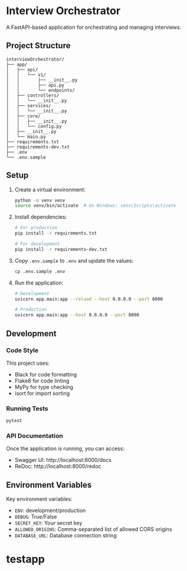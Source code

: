 # Interview Orchestrator

A FastAPI-based application for orchestrating and managing interviews.

## Project Structure

```
interviewOrchestrator/
├── app/
│   ├── api/
│   │   └── v1/
│   │       ├── __init__.py
│   │       ├── api.py
│   │       └── endpoints/
│   ├── controllers/
│   │   └── __init__.py
│   ├── services/
│   │   └── __init__.py
│   ├── core/
│   │   ├── __init__.py
│   │   └── config.py
│   ├── __init__.py
│   └── main.py
├── requirements.txt
├── requirements-dev.txt
├── .env
└── .env.sample
```

## Setup

1. Create a virtual environment:
   ```bash
   python -m venv venv
   source venv/bin/activate  # On Windows: venv\Scripts\activate
   ```

2. Install dependencies:
   ```bash
   # For production
   pip install -r requirements.txt
   
   # For development
   pip install -r requirements-dev.txt
   ```

3. Copy `.env.sample` to `.env` and update the values:
   ```bash
   cp .env.sample .env
   ```

4. Run the application:
   ```bash
   # Development
   uvicorn app.main:app --reload --host 0.0.0.0 --port 8000
   
   # Production
   uvicorn app.main:app --host 0.0.0.0 --port 8000
   ```

## Development

### Code Style

This project uses:
- Black for code formatting
- Flake8 for code linting
- MyPy for type checking
- isort for import sorting

### Running Tests

```bash
pytest
```

### API Documentation

Once the application is running, you can access:
- Swagger UI: http://localhost:8000/docs
- ReDoc: http://localhost:8000/redoc

## Environment Variables

Key environment variables:
- `ENV`: development/production
- `DEBUG`: True/False
- `SECRET_KEY`: Your secret key
- `ALLOWED_ORIGINS`: Comma-separated list of allowed CORS origins
- `DATABASE_URL`: Database connection string
# testapp
